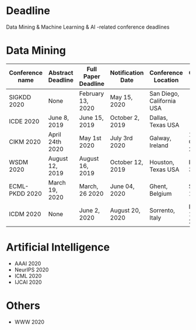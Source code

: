 # Deadline
Data Mining &amp; Machine Learning &amp; AI -related conference deadlines

# Data Mining
| Conference name | Abstract Deadline | Full Paper Deadline | Notification Date | Conference Location       | Conference Date      | Website                              |
|-----------------|-------------------|---------------------|-------------------|---------------------------|----------------------|--------------------------------------|
| SIGKDD 2020     | None              | February 13, 2020   | May 15, 2020      | San Diego, California USA |                      | https://www.kdd.org/kdd2020/                                 |
| ICDE 2020       | June 8, 2019      | June 15, 2019       | October 2, 2019   | Dallas, Texas USA         |                      | https://www.utdallas.edu/icde/                                 |
| CIKM 2020       | April 24th 2020   | May 1st 2020        | July 3rd 2020     | Galway, Ireland           | 19-23 October 2020   | https://cikm2020.org/           |
| WSDM 2020       | August 12, 2019   | August 16, 2019     | October 12, 2019  | Houston, Texas USA        | February 3-7, 2020   | http://www.wsdm-conference.org/2020/ |
| ECML-PKDD 2020  | March 19, 2020    | March, 26 2020      | June 04, 2020     | Ghent, Belgium            | Sept. 14-18, 2020    | https://ecmlpkdd2020.net/            |
| ICDM 2020       | None              | June 2, 2020        | August 20, 2020   | Sorrento, Italy           | November 17-20, 2020 | http://www.icdm2020.unical.it/       |

# Artificial Intelligence
- AAAI 2020
- NeurIPS 2020
- ICML 2020
- IJCAI 2020

# Others
- WWW 2020